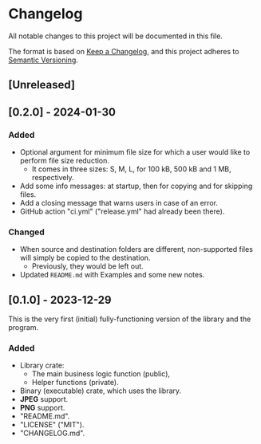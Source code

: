 # Changelog

All notable changes to this project will be documented in this file.

The format is based on [Keep a Changelog](https://keepachangelog.com/en/1.1.0/),
and this project adheres to [Semantic Versioning](https://semver.org/spec/v2.0.0.html).

## [Unreleased]

## [0.2.0] - 2024-01-30

### Added

- Optional argument for minimum file size for which a user would like to perform file size reduction.
  - It comes in three sizes: S, M, L, for 100 kB, 500 kB and 1 MB, respectively.
- Add some info messages: at startup, then for copying and for skipping files.
- Add a closing message that warns users in case of an error.
- GitHub action "ci.yml" ("release.yml" had already been there).

### Changed

- When source and destination folders are different, non-supported files will simply be copied to the destination.
  - Previously, they would be left out.
- Updated `README.md` with Examples and some new notes.

## [0.1.0] - 2023-12-29
This is the very first (initial) fully-functioning version of the library and the program.

### Added

- Library crate:
  - The main business logic function (public),
  - Helper functions (private).
- Binary (executable) crate, which uses the library.
- **JPEG** support.
- **PNG** support.
- "README.md".
- "LICENSE" ("MIT").
- "CHANGELOG.md".
